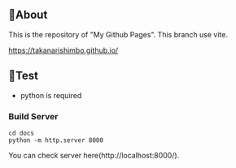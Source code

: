 ## 🚀About

This is the repository of "My Github Pages".
This branch use vite.

https://takanarishimbo.github.io/

## 🐍Test

- python is required

### Build Server

```
cd docs
python -m http.server 8000
```

You can check server here(http://localhost:8000/).
